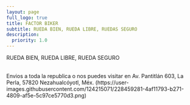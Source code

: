 ```yaml
---
layout: page
full_logo: true
title: FACTOR BIKER
subtitle: RUEDA BIEN, RUEDA LIBRE, RUEDAS SEGURO 
description:
  priority: 1.0
---
```

<p class="describe-text">RUEDA BIEN, RUEDA LIBRE, RUEDA SEGURO</p>
<br>
<Para mas informacion o dudas Urbinael088@gmail.com>
Envios a toda la republica o nos puedes visitar en  Av. Pantitlán 603, La Perla, 57820 Nezahualcóyotl, Méx.
(https://user-images.githubusercontent.com/124215071/228459281-4af11793-b271-4809-af5e-5c97ce5770d3.png)


<br>
<br>
<br>
<br>
<br>
<br>
<br>
